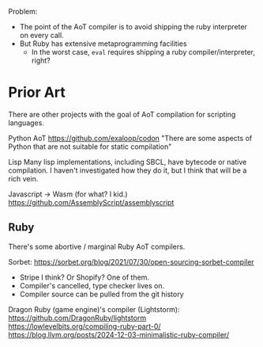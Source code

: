 Problem: 
- The point of the AoT compiler is to avoid shipping the ruby interpreter on every call.
- But Ruby has extensive metaprogramming facilities
	- In the worst case, `eval` requires shipping a ruby compiler/interpreter, right?

# Prior Art
There are other projects with the goal of AoT compilation for scripting languages.

Python AoT
https://github.com/exaloop/codon
"There are some aspects of Python that are not suitable for static compilation"

Lisp
Many lisp implementations, including SBCL, have bytecode or native compilation.
I haven't investigated how they do it, but I think that will be a rich vein.

Javascript -> Wasm (for what? I kid.)
https://github.com/AssemblyScript/assemblyscript
## Ruby
There's some abortive / marginal Ruby AoT compilers.

Sorbet:
https://sorbet.org/blog/2021/07/30/open-sourcing-sorbet-compiler
- Stripe I think? Or Shopify? One of them.
- Compiler's cancelled, type checker lives on.
- Compiler source can be pulled from the git history

Dragon Ruby (game engine)'s compiler (Lightstorm):
https://github.com/DragonRuby/lightstorm
https://lowlevelbits.org/compiling-ruby-part-0/
https://blog.llvm.org/posts/2024-12-03-minimalistic-ruby-compiler/
